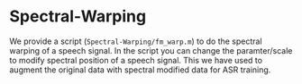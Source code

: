 # Spectral-Warping

We provide a script (`Spectral-Warping/fm_warp.m`) to do the spectral warping of a speech signal. In the script you can change the paramter/scale to modify spectral position of a speech signal. This we have used to augment the original data with spectral modified data for ASR training.


